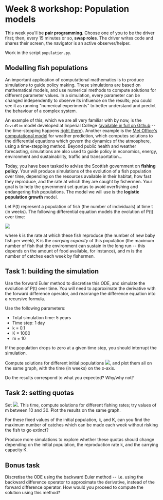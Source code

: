 # Week 8 workshop: Population models

This week you'll be **pair programming**. Choose one of you to be the driver first; then, every 15 minutes or so, **swap roles**. The driver writes code and shares their screen, the navigator is an active observer/helper.

Work in the script `population.py`.

## Modelling fish populations

An important application of computational mathematics is to produce simulations to guide policy making. These simulations are based on mathematical models, and use numerical methods to compute solutions for different parameter values. In a simulation, every parameter can be changed independently to observe its influence on the results; you could see it as running "numerical experiments" to better understand and predict the behaviour of a complex system.

An example of this, which we are all very familiar with by now, is the `CovidSim` model developed at Imperial College ([available in full on Github](https://github.com/mrc-ide/covid-sim) -- the time-stepping happens [right there](https://github.com/mrc-ide/covid-sim/blob/master/src/CovidSim.cpp#L3179)). Another example is the [Met Office's computational model](https://www.metoffice.gov.uk/research/approach/modelling-systems/unified-model/index) for weather prediction, which computes solutions to the differential equations which govern the dynamics of the atmosphere, using a time-stepping method. Beyond public health and weather forecasting, simulations are also used to guide policy in economics, energy, environment and sustainability, traffic and transportation...

Today, you have been tasked to advise the Scottish government on **fishing policy**. Your will produce simulations of the evolution of a fish population over time, depending on the resources available in their habitat, how fast they reproduce, and the rate at which they are caught by fishermen. Your goal is to help the government set quotas to avoid overfishing and endangering fish populations. The model we will use is the **logistic population growth** model.

Let P(t) represent a population of fish (the number of individuals) at time t (in weeks). The following differential equation models the evolution of P(t) over time:

<img src="https://render.githubusercontent.com/render/math?math=%5Cfrac%7BdP%7D%7Bdt%7D%20%3D%20kP%5Cleft(1%20-%20%5Cfrac%7BP%7D%7BK%7D%5Cright)%20-%20m">

where k is the rate at which these fish reproduce (the number of new baby fish per week), K is the *carrying capacity* of this population (the maximum number of fish that the environment can sustain in the long run -- this depends on the amount of food available, for instance), and m is the number of catches each week by fishermen.

## Task 1: building the simulation

Use the forward Euler method to discretise this ODE, and simulate the evolution of P(t) over time. You will need to approximate the derivative with the forward difference operator, and rearrange the difference equation into a recursive formula.

Use the following parameters:
- Total simulation time: 5 years
- Time step: 1 day
- k = 0.1
- K = 1000
- m = 10

If the population drops to zero at a given time step, you should interrupt the simulation.

Compute solutions for different initial populations <img src="https://render.githubusercontent.com/render/math?math=P_0%20%3D%20300%2C%20600%2C%20900%2C%201200%2C%201500">, and plot them all on the same graph, with the time (in weeks) on the x-axis.

Do the results correspond to what you expected? Why/why not?

## Task 2: setting quotas

Set <img src="https://render.githubusercontent.com/render/math?math=P_0%20%3D%20500">. This time, compute solutions for different fishing rates; try values of m between 10 and 30. Plot the results on the same graph.

For these fixed values of the initial population, k, and K, can you find the maximum number of catches which can be made each week without risking the fish to go extinct?

Produce more simulations to explore whether these quotas should change depending on the initial population, the reproduction rate k, and the carrying capacity K.

## Bonus task

Discretise the ODE using the backward Euler method -- i.e. using the backward difference operator to approximate the derivative, instead of the forward difference operator. How would you proceed to compute the solution using this method?
